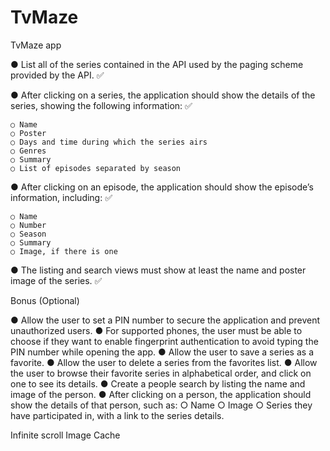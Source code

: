 # TvMaze
TvMaze app

● List all of the series contained in the API used by the paging scheme provided by the API. ✅

● After clicking on a series, the application should show the details of the series, showing the following information: ✅

    ○ Name
    ○ Poster
    ○ Days and time during which the series airs
    ○ Genres
    ○ Summary
    ○ List of episodes separated by season
  
● After clicking on an episode, the application should show the episode’s information, including: ✅

    ○ Name
    ○ Number
    ○ Season
    ○ Summary
    ○ Image, if there is one

● The listing and search views must show at least the name and poster image of the series. ✅


Bonus (Optional)

● Allow the user to set a PIN number to secure the application and prevent unauthorized users.
● For supported phones, the user must be able to choose if they want to enable fingerprint authentication to avoid typing the PIN number while opening the app.
● Allow the user to save a series as a favorite.
● Allow the user to delete a series from the favorites list.
● Allow the user to browse their favorite series in alphabetical order, and click on one to see its details.
● Create a people search by listing the name and image of the person.
● After clicking on a person, the application should show the details of that person, such as:
    ○ Name
    ○ Image
    ○ Series they have participated in, with a link to the series details.



Infinite scroll
Image Cache